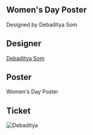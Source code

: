 ## Women's Day Poster
Designed by Debaditya Som

## Designer

[Debaditya Som](https://github.com/Debaditya-Som)

## Poster 
Women's Day Poster

## Ticket 

![Debaditya](https://user-images.githubusercontent.com/121785700/212010055-1ff06677-008d-455a-bcf8-42aea176748a.png)